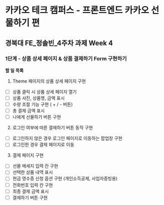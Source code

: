 # 카카오 테크 캠퍼스 - 프론트엔드 카카오 선물하기 편

## **경북대 FE\_정솔빈\_4주차 과제 Week 4**

### 1단계 - 상품 상세 페이지 & 상품 결제하기 Form 구현하기

**할 일 목록**

1. Theme 페이지의 상품 상세 페이지 구현

- [ ] 상품 클릭 시 상품 상세 페이지 열기
- [ ] 상품 사진, 상품명, 금액 표시
- [ ] 수량 조절 기능 구현 ( + / - 버튼)
- [ ] 총 결제 금액 표시
- [ ] 나에게 선물하기 버튼 구현

2. 로그인 여부에 따른 결제하기 버튼 동작 구현

- [ ] 로그인하지 않은 경우 로그인 페이지로 이동하는 팝업창 구현
- [ ] 로그인한 경우 결제 페이지로 이동

3. 결제 페이지 구현

- [ ] 선물 메세지 입력 칸 구현
- [ ] 선택한 상품 내역 표시
- [ ] 현금 영수증 신청 옵션 구현 (개인소득공제, 사업자증빙용)
- [ ] 전화번호 입력 칸 구현
- [ ] 최종 결제 금액 표시
- [ ] 결제하기 버튼 구현
